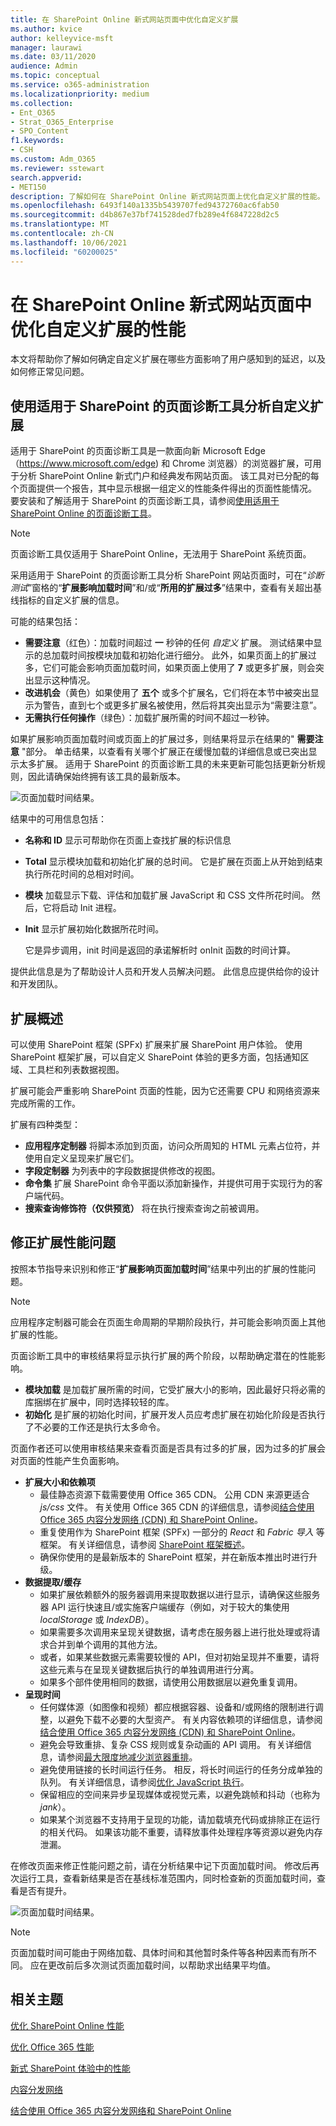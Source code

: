 ```yaml
---
title: 在 SharePoint Online 新式网站页面中优化自定义扩展
ms.author: kvice
author: kelleyvice-msft
manager: laurawi
ms.date: 03/11/2020
audience: Admin
ms.topic: conceptual
ms.service: o365-administration
ms.localizationpriority: medium
ms.collection:
- Ent_O365
- Strat_O365_Enterprise
- SPO_Content
f1.keywords:
- CSH
ms.custom: Adm_O365
ms.reviewer: sstewart
search.appverid:
- MET150
description: 了解如何在 SharePoint Online 新式网站页面上优化自定义扩展的性能。
ms.openlocfilehash: 6493f140a1335b5439707fed94372760ac6fab50
ms.sourcegitcommit: d4b867e37bf741528ded7fb289e4f6847228d2c5
ms.translationtype: MT
ms.contentlocale: zh-CN
ms.lasthandoff: 10/06/2021
ms.locfileid: "60200025"
---
```

# <a name="optimize-custom-extension-performance-in-sharepoint-online-modern-site-pages"></a>在 SharePoint Online 新式网站页面中优化自定义扩展的性能

本文将帮助你了解如何确定自定义扩展在哪些方面影响了用户感知到的延迟，以及如何修正常见问题。

## <a name="use-the-page-diagnostics-for-sharepoint-tool-to-analyze-custom-extensions"></a>使用适用于 SharePoint 的页面诊断工具分析自定义扩展

适用于 SharePoint 的页面诊断工具是一款面向新 Microsoft Edge（https://www.microsoft.com/edge) 和 Chrome 浏览器）的浏览器扩展，可用于分析 SharePoint Online 新式门户和经典发布网站页面。 该工具对已分配的每个页面提供一个报告，其中显示根据一组定义的性能条件得出的页面性能情况。 要安装和了解适用于 SharePoint 的页面诊断工具，请参阅[使用适用于 SharePoint Online 的页面诊断工具](page-diagnostics-for-spo.md)。

>[!NOTE]
>页面诊断工具仅适用于 SharePoint Online，无法用于 SharePoint 系统页面。

采用适用于 SharePoint 的页面诊断工具分析 SharePoint 网站页面时，可在“_诊断测试_”窗格的“**扩展影响加载时间**”和/或“**所用的扩展过多**”结果中，查看有关超出基线指标的自定义扩展的信息。 

可能的结果包括：

- **需要注意**（红色）：加载时间超过 **一** 秒钟的任何 _自定义_ 扩展。 测试结果中显示的总加载时间按模块加载和初始化进行细分。 此外，如果页面上的扩展过多，它们可能会影响页面加载时间，如果页面上使用了 **7** 或更多扩展，则会突出显示这种情况。
- **改进机会**（黄色）如果使用了 **五个** 或多个扩展名，它们将在本节中被突出显示为警告，直到七个或更多扩展名被使用，然后将其突出显示为“需要注意”。
- **无需执行任何操作**（绿色）：加载扩展所需的时间不超过一秒钟。

如果扩展影响页面加载时间或页面上的扩展过多，则结果将显示在结果的" **需要注意** "部分。 单击结果，以查看有关哪个扩展正在缓慢加载的详细信息或已突出显示太多扩展。 适用于 SharePoint 的页面诊断工具的未来更新可能包括更新分析规则，因此请确保始终拥有该工具的最新版本。

![页面加载时间结果。](../media/page-diagnostics-for-spo/pagediag-extensions-load-time.png)

结果中的可用信息包括：

- **名称和 ID** 显示可帮助你在页面上查找扩展的标识信息
- **Total** 显示模块加载和初始化扩展的总时间。 它是扩展在页面上从开始到结束执行所花时间的总相对时间。
- **模块** 加载显示下载、评估和加载扩展 JavaScript 和 CSS 文件所花时间。 然后，它将启动 Init 进程。
- **Init** 显示扩展初始化数据所花时间。

  它是异步调用，init 时间是返回的承诺解析时 onInit 函数的时间计算。

提供此信息是为了帮助设计人员和开发人员解决问题。 此信息应提供给你的设计和开发团队。

## <a name="overview-of-extensions"></a>扩展概述

可以使用 SharePoint 框架 (SPFx) 扩展来扩展 SharePoint 用户体验。 使用 SharePoint 框架扩展，可以自定义 SharePoint 体验的更多方面，包括通知区域、工具栏和列表数据视图。

扩展可能会严重影响 SharePoint 页面的性能，因为它还需要 CPU 和网络资源来完成所需的工作。

扩展有四种类型：

- **应用程序定制器** 将脚本添加到页面，访问众所周知的 HTML 元素占位符，并使用自定义呈现来扩展它们。
- **字段定制器** 为列表中的字段数据提供修改的视图。
- **命令集** 扩展 SharePoint 命令平面以添加新操作，并提供可用于实现行为的客户端代码。
- **搜索查询修饰符（仅供预览）** 将在执行搜索查询之前被调用。

## <a name="remediate-extension-performance-issues"></a>修正扩展性能问题

按照本节指导来识别和修正“**扩展影响页面加载时间**”结果中列出的扩展的性能问题。

>[!NOTE]
>应用程序定制器可能会在页面生命周期的早期阶段执行，并可能会影响页面上其他扩展的性能。

页面诊断工具中的审核结果将显示执行扩展的两个阶段，以帮助确定潜在的性能影响。

- **模块加载** 是加载扩展所需的时间，它受扩展大小的影响，因此最好只将必需的库捆绑在扩展中，同时选择较轻的库。
- **初始化** 是扩展的初始化时间，扩展开发人员应考虑扩展在初始化阶段是否执行了不必要的工作还是执行太多命令。

页面作者还可以使用审核结果来查看页面是否具有过多的扩展，因为过多的扩展会对页面的性能产生负面影响。

- **扩展大小和依赖项**
  - 最佳静态资源下载需要使用 Office 365 CDN。 公用 CDN 来源更适合 _js/css_ 文件。 有关使用 Office 365 CDN 的详细信息，请参阅[结合使用 Office 365 内容分发网络 (CDN) 和 SharePoint Online](use-microsoft-365-cdn-with-spo.md)。
  - 重复使用作为 SharePoint 框架 (SPFx) 一部分的 _React_ 和 _Fabric 导入_ 等框架。 有关详细信息，请参阅 [SharePoint 框架概述](/sharepoint/dev/spfx/sharepoint-framework-overview)。
  - 确保你使用的是最新版本的 SharePoint 框架，并在新版本推出时进行升级。
- **数据提取/缓存**
  - 如果扩展依赖额外的服务器调用来提取数据以进行显示，请确保这些服务器 API 运行快速且/或实施客户端缓存（例如，对于较大的集使用 _localStorage_ 或 _IndexDB_）。
  - 如果需要多次调用来呈现关键数据，请考虑在服务器上进行批处理或将请求合并到单个调用的其他方法。
  - 或者，如果某些数据元素需要较慢的 API，但对初始呈现并不重要，请将这些元素与在呈现关键数据后执行的单独调用进行分离。
  - 如果多个部件使用相同的数据，请使用公用数据层以避免重复调用。
- **呈现时间**
  - 任何媒体源（如图像和视频）都应根据容器、设备和/或网络的限制进行调整，以避免下载不必要的大型资产。 有关内容依赖项的详细信息，请参阅[结合使用 Office 365 内容分发网络 (CDN) 和 SharePoint Online](use-microsoft-365-cdn-with-spo.md)。
  - 避免会导致重排、复杂 CSS 规则或复杂动画的 API 调用。 有关详细信息，请参阅[最大限度地减少浏览器重排](https://developers.google.com/speed/docs/insights/browser-reflow)。
  - 避免使用链接的长时间运行任务。 相反，将长时间运行的任务分成单独的队列。 有关详细信息，请参阅[优化 JavaScript 执行](https://developers.google.com/web/fundamentals/performance/rendering/optimize-javascript-execution)。
  - 保留相应的空间来异步呈现媒体或视觉元素，以避免跳帧和抖动（也称为 _jank_）。
  - 如果某个浏览器不支持用于呈现的功能，请加载填充代码或排除正在运行的相关代码。 如果该功能不重要，请释放事件处理程序等资源以避免内存泄漏。

在修改页面来修正性能问题之前，请在分析结果中记下页面加载时间。 修改后再次运行工具，查看新结果是否在基线标准范围内，同时检查新的页面加载时间，查看是否有提升。

![页面加载时间结果。](../media/modern-portal-optimization/pagediag-page-load-time.png)

>[!NOTE]
>页面加载时间可能由于网络加载、具体时间和其他暂时条件等各种因素而有所不同。 应在更改前后多次测试页面加载时间，以帮助求出结果平均值。

## <a name="related-topics"></a>相关主题

[优化 SharePoint Online 性能](tune-sharepoint-online-performance.md)

[优化 Office 365 性能](tune-microsoft-365-performance.md)

[新式 SharePoint 体验中的性能](/sharepoint/modern-experience-performance)

[内容分发网络](content-delivery-networks.md)

[结合使用 Office 365 内容分发网络和 SharePoint Online](use-microsoft-365-cdn-with-spo.md)